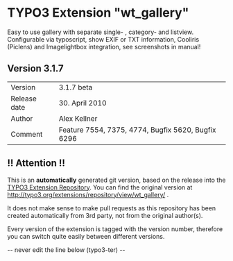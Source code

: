 # TYPO3 Extension "wt_gallery"
Easy to use gallery with separate single- , category- and listview. Configurable via typoscript, show EXIF or TXT information, Cooliris (Piclens) and Imagelightbox integration, see screenshots in manual!

## Version 3.1.7




<table>
	<tr><td>Version</td><td>3.1.7 beta</td></tr>
	<tr><td>Release date</td><td>30. April 2010</td></tr>
	<tr><td>Author</td><td>Alex Kellner</td></tr>
	<tr><td>Comment</td><td>Feature 7554, 7375, 4774, Bugfix 5620,
Bugfix 6296</td></tr>
</table>

## !! Attention !!
This is an **automatically** generated git version, based on the release into the [TYPO3 Extension Repository](http://www.typo3.org/extensions/).
You can find the original version at http://typo3.org/extensions/repository/view/wt_gallery/ .

It does not make sense to make pull requests as this repository has been created automatically from 3rd party, not from the original author(s).

Every version of the extension is tagged with the version number, therefore you can switch quite easily between different versions.


-- never edit the line below (typo3-ter) --